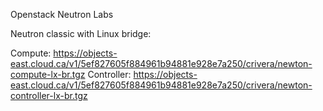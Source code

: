 Openstack Neutron Labs

Neutron classic with Linux bridge:

Compute: https://objects-east.cloud.ca/v1/5ef827605f884961b94881e928e7a250/crivera/newton-compute-lx-br.tgz
Controller: https://objects-east.cloud.ca/v1/5ef827605f884961b94881e928e7a250/crivera/newton-controller-lx-br.tgz




